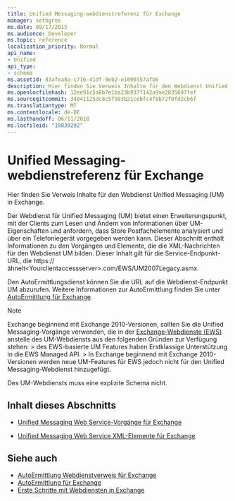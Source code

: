 ```yaml
---
title: Unified Messaging-webdienstreferenz für Exchange
manager: sethgros
ms.date: 09/17/2015
ms.audience: Developer
ms.topic: reference
localization_priority: Normal
api_name:
- Unified
api_type:
- schema
ms.assetid: 83afea8a-c716-41df-9eb2-e1000357afb6
description: Hier finden Sie Verweis Inhalte für den Webdienst Unified Messaging (UM) in Exchange.
ms.openlocfilehash: 12ee91c5a8b7e1ba23b937f142a9ae2835697fef
ms.sourcegitcommit: 34041125dc8c5f993b21cebfc4f8b72f0fd2cb6f
ms.translationtype: MT
ms.contentlocale: de-DE
ms.lasthandoff: 06/11/2018
ms.locfileid: "19839292"
---
```

# <a name="unified-messaging-web-service-reference-for-exchange"></a>Unified Messaging-webdienstreferenz für Exchange

Hier finden Sie Verweis Inhalte für den Webdienst Unified Messaging (UM) in Exchange.
  
Der Webdienst für Unified Messaging (UM) bietet einen Erweiterungspunkt, mit der Clients zum Lesen und Ändern von Informationen über UM-Eigenschaften und anfordern, dass Store Postfachelemente analysiert und über ein Telefoniegerät vorgegeben werden kann. Dieser Abschnitt enthält Informationen zu den Vorgängen und Elemente, die die XML-Nachrichten für den Webdienst UM bilden. Dieser Inhalt gilt für die Service-Endpunkt-URL, die https:// ähnelt\<Yourclientaccessserver\>.com/EWS/UM2007Legacy.asmx. 
  
Den AutoErmittlungsdienst können Sie die URL auf die Webdienst-Endpunkt UM abzurufen. Weitere Informationen zur AutoErmittlung finden Sie unter [AutoErmittlung für Exchange](../exchange-web-services/autodiscover-for-exchange.md).
  
> [!NOTE]
>  Exchange beginnend mit Exchange 2010-Versionen, sollten Sie die Unified Messaging-Vorgänge verwenden, die in der [Exchange-Webdienste (EWS)](http://msdn.microsoft.com/library/60285497-0c4e-4e51-84e1-34dd6d89a5d8%28Office.15%29.aspx) anstelle des UM-Webdiensts aus den folgenden Gründen zur Verfügung stehen: > des EWS-basierte UM Features haben Erstklassige Unterstützung in die EWS Managed API. > In Exchange beginnend mit Exchange 2010-Versionen werden neue UM-Features für EWS jedoch nicht für den Unified Messaging-Webdienst hinzugefügt. 
  
Des UM-Webdiensts muss eine explizite Schema nicht.
  
## <a name="in-this-section"></a>Inhalt dieses Abschnitts
<a name="bk_InThisSection"> </a>

- [Unified Messaging Web Service-Vorgänge für Exchange](unified-messaging-web-service-operations-for-exchange.md)
    
- [Unified Messaging Web Service XML-Elemente für Exchange](unified-messaging-web-service-xml-elements-for-exchange.md)
    
## <a name="see-also"></a>Siehe auch

- [AutoErmittlung Webdienstverweis für Exchange](autodiscover-web-service-reference-for-exchange.md)
- [AutoErmittlung für Exchange](../exchange-web-services/autodiscover-for-exchange.md)
- [Erste Schritte mit Webdiensten in Exchange](../exchange-web-services/start-using-web-services-in-exchange.md)
    

